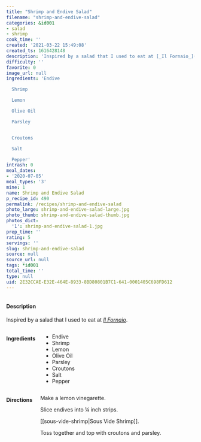 ```yaml
---
title: "Shrimp and Endive Salad"
filename: "shrimp-and-endive-salad"
categories: &id001
- salad
- shrimp
cook_time: ''
created: '2021-03-22 15:49:08'
created_ts: 1616428148
description: 'Inspired by a salad that I used to eat at [_Il Fornaio_](https://www.ilfornaio.com/). '
difficulty: ''
favorite: 0
image_url: null
ingredients: 'Endive

  Shrimp

  Lemon

  Olive Oil

  Parsley


  Croutons

  Salt

  Pepper'
intrash: 0
meal_dates:
- '2020-07-05'
meal_types: '3'
mine: 1
name: Shrimp and Endive Salad
p_recipe_id: 490
permalink: /recipes/shrimp-and-endive-salad
photo_large: shrimp-and-endive-salad-large.jpg
photo_thumb: shrimp-and-endive-salad-thumb.jpg
photos_dict:
  '1': shrimp-and-endive-salad-1.jpg
prep_time: ''
rating: 5
servings: ''
slug: shrimp-and-endive-salad
source: null
source_url: null
tags: *id001
total_time: ''
type: null
uid: 2E32CCAE-E32E-464E-8933-8BD80801B7C1-641-0001405C698FD612
---
```

<div class="large-8 medium-7 columns" id="writeup">		<div id="description"><h4>Description</h4>
<div class="box box-description content"><p>Inspired by a salad that I used to eat at <a href="https://www.ilfornaio.com/"><em>Il Fornaio</em></a>.</p>
</div></div>	</div><!-- #writeup -->
</div><!-- #row-one -->
<div class="row" id="row-two">	<div class="medium-4 small-5 columns" id="ingredients"><h4>Ingredients</h4><div class="box box-ingredients content"><ul>
<li>Endive</li>
<li>Shrimp</li>
<li>Lemon</li>
<li>Olive Oil</li>
<li>Parsley</li>
<li>Croutons</li>
<li>Salt</li>
<li>Pepper</li>
</ul>
</div>	</div>	<div class="medium-6 small-7 columns" id="directions"><h4>Directions</h4><div class="box box-directions content"><p>Make a lemon vinegarette.</p>
<p>Slice endives into ¼ inch strips.</p>
<p>[[sous-vide-shrimp|Sous Vide Shrimp]].</p>
<p>Toss together and top with croutons and parsley.</p>
</div>	</div>